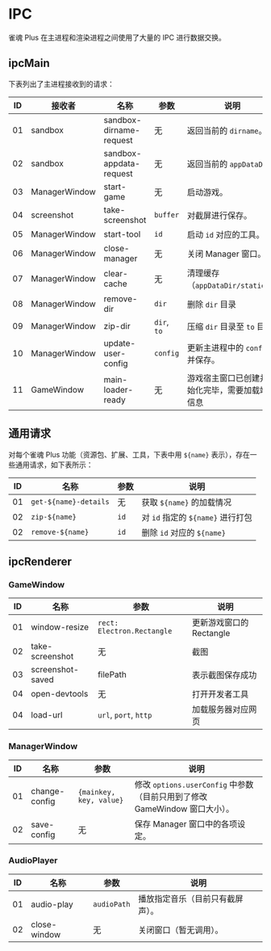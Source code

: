 # IPC

雀魂 Plus 在主进程和渲染进程之间使用了大量的 IPC 进行数据交换。

## ipcMain

下表列出了主进程接收到的请求：

| ID  | 接收者        | 名称                    | 参数        | 说明                                             |
| --- | ------------- | ----------------------- | ----------- | ------------------------------------------------ |
| 01  | sandbox       | sandbox-dirname-request | 无          | 返回当前的 `dirname`。                           |
| 02  | sandbox       | sandbox-appdata-request | 无          | 返回当前的 `appDataDir`                          |
| 03  | ManagerWindow | start-game              | 无          | 启动游戏。                                       |
| 04  | screenshot    | take-screenshot         | `buffer`    | 对截屏进行保存。                                 |
| 05  | ManagerWindow | start-tool              | `id`        | 启动 `id` 对应的工具。                           |
| 06  | ManagerWindow | close-manager           | 无          | 关闭 Manager 窗口。                              |
| 07  | ManagerWindow | clear-cache             | 无          | 清理缓存（`appDataDir/static/`）                 |
| 08  | ManagerWindow | remove-dir              | `dir`       | 删除 `dir` 目录                                  |
| 09  | ManagerWindow | zip-dir                 | `dir`, `to` | 压缩 `dir` 目录至 `to` 目录                      |
| 10  | ManagerWindow | update-user-config      | `config`    | 更新主进程中的 `config` 并保存。                 |
| 11  | GameWindow    | main-loader-ready       | 无          | 游戏宿主窗口已创建并初始化完毕，需要加载端口信息 |

## 通用请求

对每个雀魂 Plus 功能（资源包、扩展、工具，下表中用 `${name}` 表示），存在一些通用请求，如下表所示：

| ID  | 名称                  | 参数 | 说明                              |
| --- | --------------------- | ---- | --------------------------------- |
| 01  | `get-${name}-details` | 无   | 获取 `${name}` 的加载情况         |
| 02  | `zip-${name}`         | `id` | 对 `id` 指定的 `${name}` 进行打包 |
| 02  | `remove-${name}`      | `id` | 删除 `id` 对应的 `${name}`        |

## ipcRenderer

### GameWindow

| ID  | 名称             | 参数                       | 说明                     |
| --- | ---------------- | -------------------------- | ------------------------ |
| 01  | window-resize    | `rect: Electron.Rectangle` | 更新游戏窗口的 Rectangle |
| 02  | take-screenshot  | 无                         | 截图                     |
| 03  | screenshot-saved | filePath                   | 表示截图保存成功         |
| 04  | open-devtools    | 无                         | 打开开发者工具           |
| 04  | load-url         | `url`, `port`, `http`      | 加载服务器对应网页       |

### ManagerWindow

| ID  | 名称          | 参数                    | 说明                                                                       |
| --- | ------------- | ----------------------- | -------------------------------------------------------------------------- |
| 01  | change-config | `{mainkey, key, value}` | 修改 `options.userConfig` 中参数（目前只用到了修改 GameWindow 窗口大小）。 |
| 02  | save-config   | 无                      | 保存 Manager 窗口中的各项设定。                                            |

### AudioPlayer

| ID  | 名称         | 参数        | 说明                             |
| --- | ------------ | ----------- | -------------------------------- |
| 01  | audio-play   | `audioPath` | 播放指定音乐（目前只有截屏声）。 |
| 02  | close-window | 无          | 关闭窗口（暂无调用）。           |
